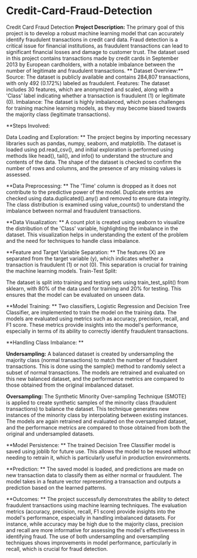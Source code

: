 # Credit-Card-Fraud-Detection
Credit Card Fraud Detection
**Project Description:**
The primary goal of this project is to develop a robust machine learning model that can accurately identify fraudulent transactions in credit card data. Fraud detection is a critical issue for financial institutions, as fraudulent transactions can lead to significant financial losses and damage to customer trust. The dataset used in this project contains transactions made by credit cards in September 2013 by European cardholders, with a notable imbalance between the number of legitimate and fraudulent transactions.
**
Dataset Overview:**
Source: The dataset is publicly available and contains 284,807 transactions, with only 492 (0.172%) labeled as fraudulent.
Features: The dataset includes 30 features, which are anonymized and scaled, along with a 'Class' label indicating whether a transaction is fraudulent (1) or legitimate (0).
Imbalance: The dataset is highly imbalanced, which poses challenges for training machine learning models, as they may become biased towards the majority class (legitimate transactions).

**Steps Involved:

Data Loading and Exploration:
**
The project begins by importing necessary libraries such as pandas, numpy, seaborn, and matplotlib.
The dataset is loaded using pd.read_csv(), and initial exploration is performed using methods like head(), tail(), and info() to understand the structure and contents of the data.
The shape of the dataset is checked to confirm the number of rows and columns, and the presence of any missing values is assessed.

**Data Preprocessing:
**
The 'Time' column is dropped as it does not contribute to the predictive power of the model.
Duplicate entries are checked using data.duplicated().any() and removed to ensure data integrity.
The class distribution is examined using value_counts() to understand the imbalance between normal and fraudulent transactions.

**Data Visualization:
**
A count plot is created using seaborn to visualize the distribution of the 'Class' variable, highlighting the imbalance in the dataset. This visualization helps in understanding the extent of the problem and the need for techniques to handle class imbalance.

**Feature and Target Variable Separation:
**
The features (X) are separated from the target variable (y), which indicates whether a transaction is fraudulent (1) or not (0). This separation is crucial for training the machine learning models.
Train-Test Split:

The dataset is split into training and testing sets using train_test_split() from sklearn, with 80% of the data used for training and 20% for testing. This ensures that the model can be evaluated on unseen data.

**Model Training:
**
Two classifiers, Logistic Regression and Decision Tree Classifier, are implemented to train the model on the training data.
The models are evaluated using metrics such as accuracy, precision, recall, and F1 score. These metrics provide insights into the model's performance, especially in terms of its ability to correctly identify fraudulent transactions.

**Handling Class Imbalance:
**

**Undersampling:** A balanced dataset is created by undersampling the majority class (normal transactions) to match the number of fraudulent transactions. This is done using the sample() method to randomly select a subset of normal transactions.
The models are retrained and evaluated on this new balanced dataset, and the performance metrics are compared to those obtained from the original imbalanced dataset.

**Oversampling:** The Synthetic Minority Over-sampling Technique (SMOTE) is applied to create synthetic samples of the minority class (fraudulent transactions) to balance the dataset. This technique generates new instances of the minority class by interpolating between existing instances.
The models are again retrained and evaluated on the oversampled dataset, and the performance metrics are compared to those obtained from both the original and undersampled datasets.

**Model Persistence:
**
The trained Decision Tree Classifier model is saved using joblib for future use. This allows the model to be reused without needing to retrain it, which is particularly useful in production environments.

**Prediction:
**
The saved model is loaded, and predictions are made on new transaction data to classify them as either normal or fraudulent. The model takes in a feature vector representing a transaction and outputs a prediction based on the learned patterns.

**Outcomes:
**
The project successfully demonstrates the ability to detect fraudulent transactions using machine learning techniques.
The evaluation metrics (accuracy, precision, recall, F1 score) provide insights into the model's performance, especially in handling imbalanced datasets. For instance, while accuracy may be high due to the majority class, precision and recall are more informative for assessing the model's effectiveness in identifying fraud.
The use of both undersampling and oversampling techniques shows improvements in model performance, particularly in recall, which is crucial for fraud detection.
